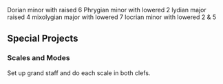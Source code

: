 Dorian  minor with raised 6
Phrygian minor with lowered 2
lydian major raised 4
mixolygian major with lowered 7
locrian minor with lowered 2 & 5


## Special Projects

### Scales and Modes

Set up grand staff and do each scale in both clefs.

